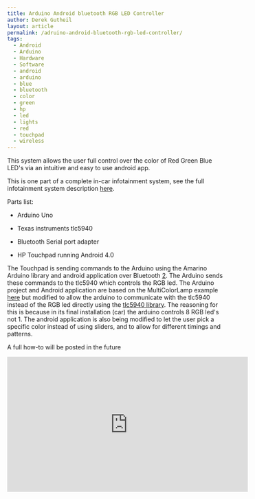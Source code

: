 ```yaml
---
title: Arduino Android bluetooth RGB LED Controller
author: Derek Gutheil
layout: article
permalink: /adruino-android-bluetooth-rgb-led-controller/
tags:
  - Android
  - Arduino
  - Hardware
  - Software
  - android
  - arduino
  - blue
  - bluetooth
  - color
  - green
  - hp
  - led
  - lights
  - red
  - touchpad
  - wireless
---
```

This system allows the user full control over the color of Red Green Blue LED's via an intuitive and easy to use android app.

This is one part of a complete in-car infotainment system, see the full infotainment system description [here][1].

Parts list:

+ Arduino Uno  

+ Texas instruments tlc5940  

+ Bluetooth Serial port adapter  

+ HP Touchpad running Android 4.0

The Touchpad is sending commands to the Arduino using the Amarino Arduino library and android application over Bluetooth [2]. The Arduino sends these commands to the tlc5940 which controls the RGB led. The Arduino project and Android application are based on the MultiColorLamp example [here][3] but modified to allow the arduino to communicate with the tlc5940 instead of the RGB led directly using the [tlc5940 library][4]. The reasoning for this is because in its final installation (car) the arduino controls 8 RGB led's not 1. The android application is also being modified to let the user pick a specific color instead of using sliders, and to allow for different timings and patterns.

A full how-to will be posted in the future


<iframe width="560" height="315" src="https://www.youtube.com/embed/Z50HQEto14k" frameborder="0" allowfullscreen></iframe>


 [1]: http://derekgutheil.com/android-car-infotainment-system/
 [2]: http://www.amarino-toolkit.net/
 [3]: http://www.amarino-toolkit.net/index.php/download.html
 [4]: http://www.arduino.cc/playground/Learning/TLC5940